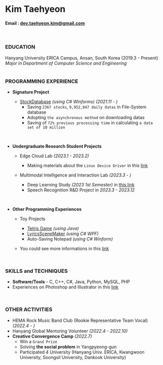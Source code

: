 Kim Taehyeon
=====
#### Email : dev.taehyeon.kim@gmail.com
<br/>

### EDUCATION
Hanyang University ERICA Campus, Ansan, South Korea (2019.3 - Present)<br/>
_Major in Department of Computer Science and Engineering_<br/>
<br/>

### PROGRAMMING EXPERIENCE
- **Signature Project**

  - [StockDatabase](https://github.com/DevTae/StockDatabasePreview) *(using C# Winforms)* *(2021.11 - )*
    - Saving `2367 stocks`, `9,952,847 daily datas` in File-System database
    - Adopting `the asynchronous method` on downloading datas
    - Saving of `72% previous processing time` in calculating `a data set of 10 million`

<br/>

- **Undergraduate Research Student Projects**

  - Edge Cloud Lab *(2023.1 - 2023.2)*
    - Making materials about the `Linux Device Driver` in this [link](https://github.com/DevTae/Linux-Device-Driver)
      
  - Multimodal Intelligence and Interaction Lab *(2023.3 - )*
    - Deep Learning Study *(2023 1st Semester)* in [this link](https://github.com/DevTae/MILab-DeepLearning-Study)
    - Speech Recognition R&D Project in *2023.3 - 2023.12*

<br/>

- **Other Programming Experiences**

  - Toy Projects
    - [Tetris Game](https://github.com/DevTae/TetriStyle) *(using Java)*
    - [LyricsSceneMaker](https://github.com/DevTae/LyricsSceneMaker) *(using C# WPF)*
    - Auto-Saving Notepad *(using C# Winform)*

  - You could see more informations in this [link](https://github.com/DevTae/DevTae/blob/main/PROJECTS.md)

<br/>

### SKILLS and TECHNIQUES
 - **Software/Tools** - C, C++, C#, Java, Python, MySQL, PHP
 - Experiences on Photoshop and Illustrator in this [link](https://github.com/DevTae/DesignPortfolio)
<br/> 

### OTHER ACTIVITIES
 - HEMA Rock Music Band Club (Rookie Representative Team Vocal) *(2022.4 - )*
 - Hanyang Global Mentoring Volunteer *(2022.4 - 2022.10)*
 - **Creative Convergence Camp** *(2022.7)*
   - Win a `Grand Prize`
   - Solving **the social problem** in Yangpyeong-gun
   - Participated 4 University (Hanyang Univ. ERICA, Kwangwoon University, Soongsil University, Dankook University)
